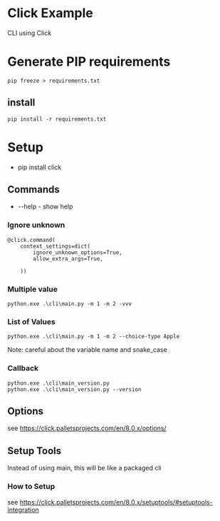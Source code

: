 Click Example
=============
CLI using Click

# Generate PIP requirements

```
pip freeze > requirements.txt
```

## install
```
pip install -r requirements.txt
```

# Setup

* pip install click

## Commands

* --help - show help

### Ignore unknown

```
@click.command(
    context_settings=dict(
        ignore_unknown_options=True,
        allow_extra_args=True,

    ))
```
### Multiple value
```
python.exe .\cli\main.py -m 1 -m 2 -vvv
```

### List of Values

```
python.exe .\cli\main.py -m 1 -m 2 --choice-type Apple
```
Note: careful about the variable name and snake_case

### Callback
```
python.exe .\cli\main_version.py
python.exe .\cli\main_version.py --version
```


## Options

see https://click.palletsprojects.com/en/8.0.x/options/

## Setup Tools
Instead of using main, this will be like a packaged  cli

### How to Setup
see https://click.palletsprojects.com/en/8.0.x/setuptools/#setuptools-integration

